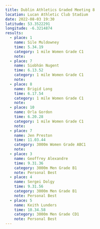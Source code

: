 ```yaml
---
title: Dublin Athletics Graded Meeting 8
location: Lucan Athletic Club Stadium  
date: 2022-08-03 19:30
latitude: 53.3522291
longitude: -6.3214874
results:
  - place: 1
    name: Sile Muldowney
    time: 5.34.19
    category: 1 mile Women Grade C1
    note:
  - place: 7
    name: Siobhán Nugent
    time: 6.13.52
    category: 1 mile Women Grade C1
    note:
  - place: 8
    name: Brigid Long
    time: 6.17.54
    category: 1 mile Women Grade C1
    note:
  - place: 10
    name: Orla Gordon
    time: 6.20.28
    category: 1 mile Women Grade C1
    note:
  - place: 7
    name: Jen Preston
    time: 11.03.44
    category: 3000m Women Grade ABC1
    note:
  - place: 3
    name: Geoffrey Alexandre
    time: 9.31.36
    category: 3000m Men Grade B1
    note: Personal Best
  - place: 4
    name: Sergei Dolgy
    time: 9.31.56
    category: 3000m Men Grade B1
    note: Personal Best
  - place: 5
    name: Keith Lunders
    time: 10.34.58
    category: 3000m Men Grade CD1
    note: Personal Best
---
```

